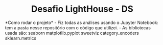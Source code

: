 <h1 align="center"> Desafio LightHouse - DS </h1>
*Como rodar o projeto*
- Fiz todas as análises usando o Jupyter Notebook: tem a pasta nesse repositório com o código que utilizei.
- As bibliotecas usada são: 
seaborn
matplotlib.pyplot
sweetviz
category_encoders
sklearn.metrics
